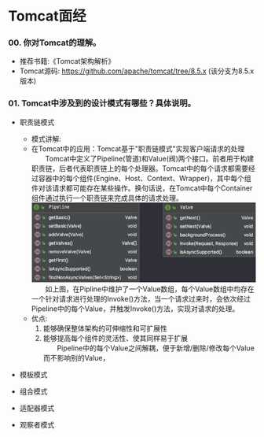 # Tomcat面经

### 00. 你对Tomcat的理解。
- 推荐书籍:《Tomcat架构解析》
- Tomcat源码: https://github.com/apache/tomcat/tree/8.5.x (该分支为8.5.x版本)

### 01. Tomcat中涉及到的设计模式有哪些？具体说明。
- 职责链模式
  - 模式讲解:
  - 在Tomcat中的应用：Tomcat基于"职责链模式"实现客户端请求的处理  
    &emsp;&emsp;Tomcat中定义了Pipeline(管道)和Value(阀)两个接口。前者用于构建职责链，后者代表职责链上的每个处理器。Tomcat中的每个请求都需要经过容器中的每个组件(Engine、Host、Context、Wrapper)，其中每个组件对该请求都可能存在某些操作。换句话说，在Tomcat中每个Container组件通过执行一个职责链来完成具体的请求处理。 
    ![Tomcat中Pipeline与Value](../../../imgs/01_技术架构/00_Tomcat/Tomcat中Pipeline与Value.png)  
    &emsp;&emsp;如上图，在Pipline中维护了一个Value数组，每个Value数组中均存在一个针对请求进行处理的Invoke()方法，当一个请求过来时，会依次经过Pipeline中的每个Value，并触发Invoke()方法，实现对请求的处理。
  - 优点:  
      1. 能够确保整体架构的可伸缩性和可扩展性
      2. 能够提高每个组件的灵活性、使其同样易于扩展  
         &emsp;&emsp;Pipeline中的每个Value之间解耦，便于新增/删除/修改每个Value而不影响别的Value，
    
- 模板模式
- 组合模式
- 适配器模式
- 观察者模式